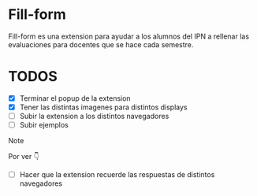 # Fill-form

Fill-form es una extension para ayudar a los alumnos del IPN a rellenar las evaluaciones
para docentes que se hace cada semestre.

# TODOS

- [x] Terminar el popup de la extension
- [x] Tener las distintas imagenes para distintos displays
- [ ] Subir la extension a los distintos navegadores
- [ ] Subir ejemplos

> [!NOTE]
> Por ver 👇
- [ ] Hacer que la extension recuerde las respuestas de distintos navegadores

